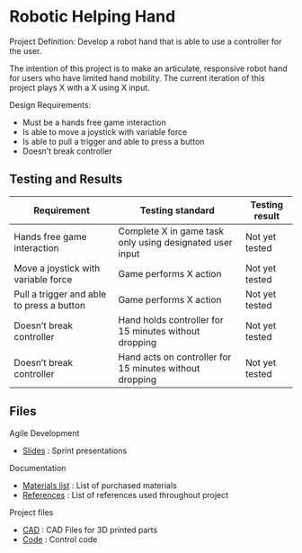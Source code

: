 # Robotic Helping Hand

Project Definition: Develop a robot hand that is able to use a controller for the user. 

The intention of this project is to make an articulate, responsive robot hand for users who have limited hand mobility. 
The current iteration of this project plays X with a X using X input. 

Design Requirements:
- Must be a hands free game interaction 
- Is able to move a joystick with variable force
- Is able to pull a trigger and able to press a button
- Doesn’t break controller

## Testing and Results

| Requirement  | Testing standard | Testing result |
| --- | --- | --- |
| Hands free game interaction  | Complete X in game task only using designated user input | Not yet tested |
| Move a joystick with variable force  | Game performs X action | Not yet tested |
| Pull a trigger and able to press a button  | Game performs X action  | Not yet tested |
| Doesn’t break controller | Hand holds controller for 15 minutes without dropping  | Not yet tested |
| Doesn’t break controller | Hand acts on controller for 15 minutes without dropping  | Not yet tested |



## Files
Agile Development
- [Slides](slides/) :  Sprint presentations

Documentation
- [Materials list](docs/) : List of purchased materials
- [References](docs/) : List of references used throughout project

Project files
- [CAD](cad/) : CAD Files for 3D printed parts
- [Code](code/) : Control code


